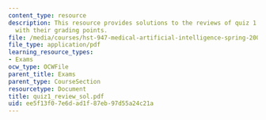 ```yaml
---
content_type: resource
description: This resource provides solutions to the reviews of quiz 1 questions along
  with their grading points.
file: /media/courses/hst-947-medical-artificial-intelligence-spring-2005/ee5f13f07e6dad1f87eb97d55a24c21a_quiz1_review_sol.pdf
file_type: application/pdf
learning_resource_types:
- Exams
ocw_type: OCWFile
parent_title: Exams
parent_type: CourseSection
resourcetype: Document
title: quiz1_review_sol.pdf
uid: ee5f13f0-7e6d-ad1f-87eb-97d55a24c21a
---
```

